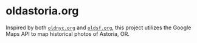# oldastoria.org

Inspired by both [```oldnyc.org```](https://www.oldnyc.org) and [```oldsf.org```](http://www.oldsf.org), this project
 utilizes the Google Maps API to map historical photos of Astoria, OR. 


